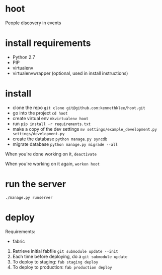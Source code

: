 hoot
====

People discovery in events

install requirements
===
* Python 2.7
* PIP
* virtualenv
* virtualenvwrapper (optional, used in install instructions)

install
===
* clone the repo `git clone git@github.com:kennethklee/hoot.git`
* go into the project `cd hoot`
* create virtual env `mkvirtualenv hoot`
* run `pip install -r requirements.txt`
* make a copy of the dev settings `mv settings/example_development.py settings/development.py`
* create the database `python manage.py syncdb`
* migrate database `python manage.py migrade --all`

When you're done working on it, `deactivate`

When you're working on it again, `workon hoot`

run the server
===
`./manage.py runserver`

deploy
===
Requirements:
* fabric

1. Retrieve initial fabfile `git submodule update --init`
2. Each time before deploying, do a `git submodule update`
3. To deploy to staging: `fab staging deploy`
4. To deploy to production: `fab production deploy`



